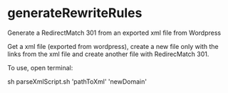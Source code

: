 generateRewriteRules
====================

Generate a RedirectMatch 301 from an exported xml file from Wordpress

Get a xml file (exported from wordpress), create a new file only with the links from the xml file and create another file with RedirecMatch 301.

To use, open terminal:

sh parseXmlScript.sh 'pathToXml' 'newDomain'

